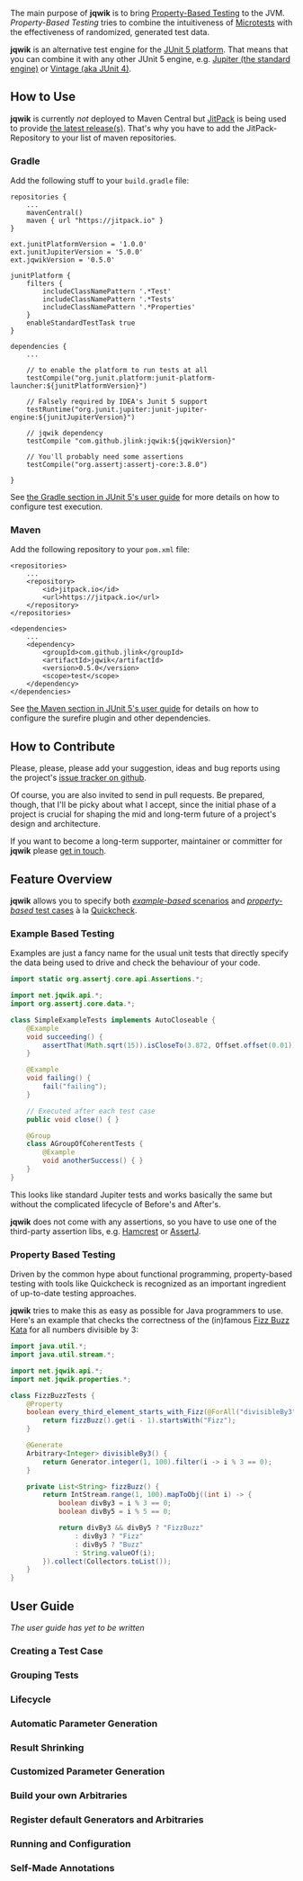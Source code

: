 The main purpose of __jqwik__ is to bring [Property-Based Testing](https://en.wikipedia.org/wiki/Property_testing) 
to the JVM. _Property-Based Testing_ tries to combine the intuitiveness of 
[Microtests](https://www.industriallogic.com/blog/history-microtests/) with the
effectiveness of randomized, generated test data.

__jqwik__ is an alternative test engine for the
[JUnit 5 platform](http://junit.org/junit5/docs/current/api/org/junit/platform/engine/TestEngine.html).
That means that you can combine it with any other JUnit 5 engine, e.g. 
[Jupiter (the standard engine)](http://junit.org/junit5/docs/current/user-guide/#dependency-metadata-junit-jupiter) or 
[Vintage (aka JUnit 4)](http://junit.org/junit5/docs/current/user-guide/#dependency-metadata-junit-vintage).

## How to Use

__jqwik__ is currently _not_ deployed to Maven Central but [JitPack](https://jitpack.io/) is 
being used to provide [the latest release(s)](https://github.com/jlink/jqwik/releases). 
That's why you have to add the JitPack-Repository to your list of maven repositories.

### Gradle

Add the following stuff to your `build.gradle` file:

```
repositories {
    ...
    mavenCentral()
    maven { url "https://jitpack.io" }
}

ext.junitPlatformVersion = '1.0.0'
ext.junitJupiterVersion = '5.0.0'
ext.jqwikVersion = '0.5.0'

junitPlatform {
	filters {
		includeClassNamePattern '.*Test'
		includeClassNamePattern '.*Tests'
		includeClassNamePattern '.*Properties'
	}
	enableStandardTestTask true
}

dependencies {
    ...

    // to enable the platform to run tests at all
    testCompile("org.junit.platform:junit-platform-launcher:${junitPlatformVersion}")
    
    // Falsely required by IDEA's Junit 5 support
    testRuntime("org.junit.jupiter:junit-jupiter-engine:${junitJupiterVersion}")
    
    // jqwik dependency
    testCompile "com.github.jlink:jqwik:${jqwikVersion}"
    
    // You'll probably need some assertions
    testCompile("org.assertj:assertj-core:3.8.0")

}

```

See [the Gradle section in JUnit 5's user guide](http://junit.org/junit5/docs/current/user-guide/#running-tests-build-gradle)
for more details on how to configure test execution.

### Maven

Add the following repository to your `pom.xml` file:

```
<repositories>
    ...
    <repository>
        <id>jitpack.io</id>
        <url>https://jitpack.io</url>
    </repository>
</repositories>

<dependencies>
    ...
    <dependency>
        <groupId>com.github.jlink</groupId>
        <artifactId>jqwik</artifactId>
        <version>0.5.0</version>
        <scope>test</scope>
    </dependency>
</dependencies>

```

See [the Maven section in JUnit 5's user guide](http://junit.org/junit5/docs/current/user-guide/#running-tests-build-maven)
for details on how to configure the surefire plugin and other dependencies.

## How to Contribute

Please, please, please add your suggestion, ideas and bug reports using the project's
[issue tracker on github](https://github.com/jlink/jqwik/issues).

Of course, you are also invited to send in pull requests. Be prepared, though, that
I'll be picky about what I accept, since the initial phase of a project 
is crucial for shaping the mid and long-term
future of a project's design and architecture.

If you want to become a long-term supporter, maintainer or committer for __jqwik__
please [get in touch](mailto:business@johanneslink.net).

## Feature Overview

__jqwik__ allows you to specify both [_example-based_ scenarios](#example-based-testing) and 
[_property-based_ test cases](#property-based-testing)
à la [Quickcheck](https://en.wikipedia.org/wiki/QuickCheck).


### Example Based Testing

Examples are just a fancy name for the usual unit tests that directly specify the
data being used to drive and check the behaviour of your code. 

```java
import static org.assertj.core.api.Assertions.*;

import net.jqwik.api.*;
import org.assertj.core.data.*;

class SimpleExampleTests implements AutoCloseable {
	@Example
	void succeeding() { 
		assertThat(Math.sqrt(15)).isCloseTo(3.872, Offset.offset(0.01));
	}

	@Example
	void failing() {
		fail("failing");
	}

	// Executed after each test case
	public void close() { }

	@Group
	class AGroupOfCoherentTests {
		@Example
		void anotherSuccess() { }
	}
}
```
This looks like standard Jupiter tests and works basically the same but without
the complicated lifecycle of Before's and After's.

__jqwik__ does not come with any assertions, so you have to use one of the
third-party assertion libs, e.g. [Hamcrest](http://hamcrest.org/) or 
[AssertJ](http://joel-costigliola.github.io/assertj/).


### Property Based Testing

Driven by the common hype about functional programming,
property-based testing with tools like Quickcheck is recognized as an
important ingredient of up-to-date testing approaches.

__jqwik__ tries to make this as easy as possible for Java programmers to use. 
Here's an example that checks the correctness of the (in)famous 
[Fizz Buzz Kata](http://codingdojo.org/kata/FizzBuzz/) for all numbers divisible by 3:

```java
import java.util.*;
import java.util.stream.*;

import net.jqwik.api.*;
import net.jqwik.properties.*;

class FizzBuzzTests {
	@Property
	boolean every_third_element_starts_with_Fizz(@ForAll("divisibleBy3") int i) {
		return fizzBuzz().get(i - 1).startsWith("Fizz");
	}

	@Generate
	Arbitrary<Integer> divisibleBy3() {
		return Generator.integer(1, 100).filter(i -> i % 3 == 0);
	}

	private List<String> fizzBuzz() {
		return IntStream.range(1, 100).mapToObj((int i) -> {
			boolean divBy3 = i % 3 == 0;
			boolean divBy5 = i % 5 == 0;

			return divBy3 && divBy5 ? "FizzBuzz"
				: divBy3 ? "Fizz"
				: divBy5 ? "Buzz"
				: String.valueOf(i);
		}).collect(Collectors.toList());
	}
}
```

## User Guide

_The user guide has yet to be written_

### Creating a Test Case

### Grouping Tests

### Lifecycle

### Automatic Parameter Generation

### Result Shrinking

### Customized Parameter Generation

### Build your own Arbitraries

### Register default Generators and Arbitraries

### Running and Configuration

### Self-Made Annotations